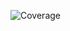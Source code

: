 ![Coverage](https://img.shields.io/jenkins/coverage/http/your-jenkins-url/job/PythonMultiStage/lastBuild/coverage)
